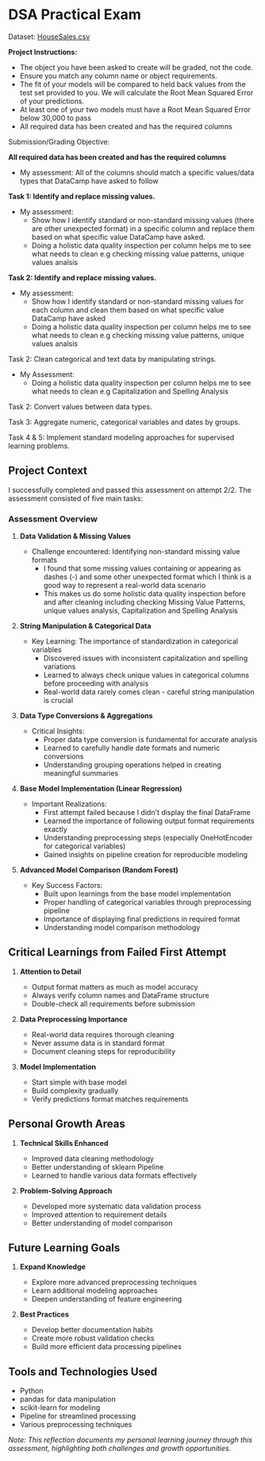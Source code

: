 # DSA Practical Exam
Dataset: [HouseSales.csv](https://github.com/snoowbirvd/Data-Scientist-Assoc.-Practical-Exam/blob/62cdec419d676ac7ebe4ba0650c76f2b9befa1ad/house_sales.csv)

**Project Instructions:**
- The object you have been asked to create will be graded, not the code.
- Ensure you match any column name or object requirements.
- The fit of your models will be compared to held back values from the test set provided to you. We will calculate the Root Mean Squared Error of your predictions.
- At least one of your two models must have a Root Mean Squared Error below 30,000 to pass
- All required data has been created and has the required columns

Submission/Grading Objective:

**All required data has been created and has the required columns**
   - My assessment: All of the columns should match a specific values/data types that DataCamp have asked to follow

**Task 1: Identify and replace missing values.**
   - My assessment:
      - Show how I identify standard or non-standard missing values (there are other unexpected format) in a specific column and replace them based on what specific value DataCamp have asked.
      - Doing a holistic data quality inspection per column helps me to see what needs to clean e.g checking missing value patterns, unique values analsis

**Task 2: Identify and replace missing values.**
   - My assessment:
      - Show how I identify standard or non-standard missing values for each column and clean them based on what specific value DataCamp have asked
      - Doing a holistic data quality inspection per column helps me to see what needs to clean e.g checking missing value patterns, unique values analsis

Task 2: Clean categorical and text data by manipulating strings.
   - My Assessment:
      - Doing a holistic data quality inspection per column helps me to see what needs to clean e.g Capitalization and Spelling Analysis

Task 2: Convert values between data types.

Task 3: Aggregate numeric, categorical variables and dates by groups.

Task 4 & 5: Implement standard modeling approaches for supervised learning problems.

## Project Context
I successfully completed and passed this assessment on attempt 2/2. The assessment consisted of five main tasks:

### Assessment Overview
1. **Data Validation & Missing Values**
   - Challenge encountered: Identifying non-standard missing value formats
       - I found that some missing values containing or appearing as dashes (-) and some other unexpected format which I think is a good way to represent a real-world data scenario
       - This makes us do some holistic data quality inspection before and after cleaning including checking Missing Value Patterns, unique values analysis, Capitalization and Spelling Analysis

2. **String Manipulation & Categorical Data**
   - Key Learning: The importance of standardization in categorical variables
       - Discovered issues with inconsistent capitalization and spelling variations
       - Learned to always check unique values in categorical columns before proceeding with analysis
       - Real-world data rarely comes clean - careful string manipulation is crucial

3. **Data Type Conversions & Aggregations**
   - Critical Insights:
       - Proper data type conversion is fundamental for accurate analysis
       - Learned to carefully handle date formats and numeric conversions
       - Understanding grouping operations helped in creating meaningful summaries

4. **Base Model Implementation (Linear Regression)**
   - Important Realizations:
       - First attempt failed because I didn't display the final DataFrame
       - Learned the importance of following output format requirements exactly
       - Understanding preprocessing steps (especially OneHotEncoder for categorical variables)
       - Gained insights on pipeline creation for reproducible modeling

5. **Advanced Model Comparison (Random Forest)**
   - Key Success Factors:
       - Built upon learnings from the base model implementation
       - Proper handling of categorical variables through preprocessing pipeline
       - Importance of displaying final predictions in required format
       - Understanding model comparison methodology

## Critical Learnings from Failed First Attempt
1. **Attention to Detail**
    - Output format matters as much as model accuracy
    - Always verify column names and DataFrame structure
    - Double-check all requirements before submission

2. **Data Preprocessing Importance**
    - Real-world data requires thorough cleaning
    - Never assume data is in standard format
    - Document cleaning steps for reproducibility

3. **Model Implementation**
    - Start simple with base model
    - Build complexity gradually
    - Verify predictions format matches requirements

## Personal Growth Areas
1. **Technical Skills Enhanced**
    - Improved data cleaning methodology
    - Better understanding of sklearn Pipeline
    - Learned to handle various data formats effectively

2. **Problem-Solving Approach**
    - Developed more systematic data validation process
    - Improved attention to requirement details
    - Better understanding of model comparison

## Future Learning Goals
1. **Expand Knowledge**
    - Explore more advanced preprocessing techniques
    - Learn additional modeling approaches
    - Deepen understanding of feature engineering

2. **Best Practices**
    - Develop better documentation habits
    - Create more robust validation checks
    - Build more efficient data processing pipelines

## Tools and Technologies Used
- Python
- pandas for data manipulation
- scikit-learn for modeling
- Pipeline for streamlined processing
- Various preprocessing techniques

*Note: This reflection documents my personal learning journey through this assessment, highlighting both challenges and growth opportunities.*
